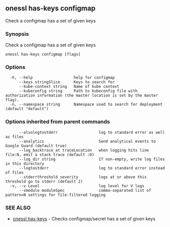 ## onessl has-keys configmap

Check a configmap has a set of given keys

### Synopsis

Check a configmap has a set of given keys

```
onessl has-keys configmap [flags]
```

### Options

```
  -h, --help                  help for configmap
      --keys stringSlice      Keys to search for
      --kube-context string   Name of kube context
      --kubeconfig string     Path to kubeconfig file with authorization information (the master location is set by the master flag).
  -n, --namespace string      Namespace used to search for deployment (default "default")
```

### Options inherited from parent commands

```
      --alsologtostderr                  log to standard error as well as files
      --analytics                        Send analytical events to Google Guard (default true)
      --log_backtrace_at traceLocation   when logging hits line file:N, emit a stack trace (default :0)
      --log_dir string                   If non-empty, write log files in this directory
      --logtostderr                      log to standard error instead of files
      --stderrthreshold severity         logs at or above this threshold go to stderr (default 2)
  -v, --v Level                          log level for V logs
      --vmodule moduleSpec               comma-separated list of pattern=N settings for file-filtered logging
```

### SEE ALSO

* [onessl has-keys](onessl_has-keys.md)	 - Checks configmap/secret has a set of given keys

